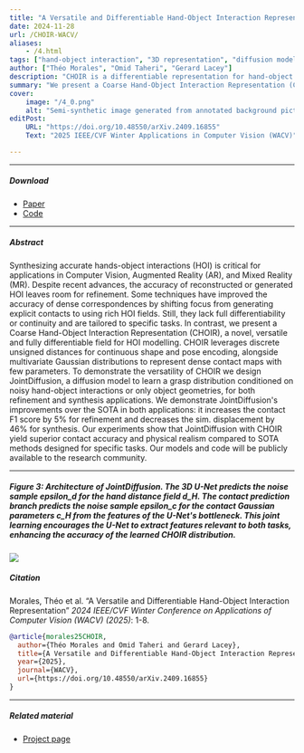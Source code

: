 ```yaml
---
title: "A Versatile and Differentiable Hand-Object Interaction Representation" 
date: 2024-11-28
url: /CHOIR-WACV/
aliases: 
    - /4.html
tags: ["hand-object interaction", "3D representation", "diffusion model", "grasping"]
author: ["Théo Morales", "Omid Taheri", "Gerard Lacey"]
description: "CHOIR is a differentiable representation for hand-object interaction. We demonstrate the representation’s usefulness on various tasks, including denoising and synthesis of hand-object interaction." 
summary: "We present a Coarse Hand-Object Interaction Representation (CHOIR), a novel, versatile and fully differentiable field for HOI modelling. CHOIR leverages discrete unsigned distances for continuous shape and pose encoding, alongside multivariate Gaussian distributions to represent dense contact maps with few parameters. " 
cover:
    image: "/4_0.png"
    alt: "Semi-synthetic image generated from annotated background picture. A 3D render of a matched virtual scene is created with OpenGL, where the camera pose matches the one of the real camera used to take the background image. By using random picks from a dataset of base images annotated with their camera pose and by randomly positioning the desired meshes in the scene, an infinite amount of hybrid images can be produced."
editPost:
    URL: "https://doi.org/10.48550/arXiv.2409.16855"
    Text: "2025 IEEE/CVF Winter Applications in Computer Vision (WACV)"

---
```


---

##### Download

+ [Paper](/4.pdf)
+ [Code](https://github.com/DubiousCactus/CHOIR)
<!--+ [Poster](/2p.pdf)-->

---

##### Abstract
Synthesizing accurate hands-object interactions (HOI) is critical for applications in Computer Vision, Augmented Reality (AR), and Mixed Reality (MR). Despite recent advances, the accuracy of reconstructed or generated HOI leaves room for refinement. Some techniques have improved the accuracy of dense correspondences by shifting focus from generating explicit contacts to using rich HOI fields. Still, they lack full differentiability or continuity and are tailored to specific tasks. In contrast, we present a Coarse Hand-Object Interaction Representation (CHOIR), a novel, versatile and fully differentiable field for HOI modelling. CHOIR leverages discrete unsigned distances for continuous shape and pose encoding, alongside multivariate Gaussian distributions to represent dense contact maps with few parameters. To demonstrate the versatility of CHOIR we design JointDiffusion, a diffusion model to learn a grasp distribution conditioned on noisy hand-object interactions or only object geometries, for both refinement and synthesis applications. We demonstrate JointDiffusion's improvements over the SOTA in both applications: it increases the contact F1 score by 5% for refinement and decreases the sim. displacement by 46% for synthesis. Our experiments show that JointDiffusion with CHOIR yield superior contact accuracy and physical realism compared to SOTA methods designed for specific tasks. Our models and code will be publicly available to the research community.

---

##### Figure 3: Architecture of JointDiffusion. The 3D U-Net predicts the noise sample epsilon_d for the hand distance field d_H. The contact prediction branch predicts the noise sample epsilon_c for the contact Gaussian parameters c_H from the features of the U-Net's bottleneck. This joint learning encourages the U-Net to extract features relevant to both tasks, enhancing the accuracy of the learned CHOIR distribution.
![](/4.png)

##### Citation

Morales, Théo et al. “A Versatile and Differentiable Hand-Object Interaction Representation” *2024 IEEE/CVF Winter Conference on Applications of Computer Vision (WACV) (2025)*: 1-8.

```BibTeX
@article{morales25CHOIR,
  author={Théo Morales and Omid Taheri and Gerard Lacey},
  title={A Versatile and Differentiable Hand-Object Interaction Representation},
  year={2025},
  journal={WACV},
  url={https://doi.org/10.48550/arXiv.2409.16855}
}
```
---

##### Related material

+ [Project page](https://theomorales.com/CHOIR)
<!-- + [Presentation video](https://www.youtube.com/watch?v=YrR-pR9nDT0) -->

